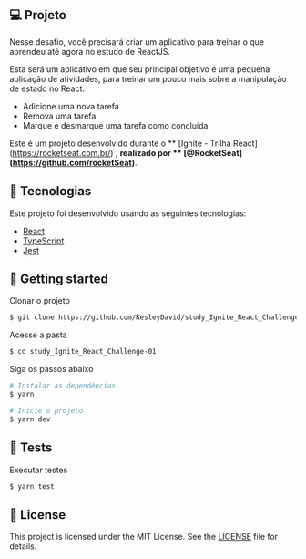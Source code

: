 ## 💻 Projeto

Nesse desafio, você precisará criar um aplicativo para treinar o que aprendeu até agora no estudo de ReactJS.

Esta será um aplicativo em que seu principal objetivo é uma pequena aplicação de atividades, para treinar um pouco mais sobre a manipulação de estado no React.

- Adicione uma nova tarefa
- Remova uma tarefa
- Marque e desmarque uma tarefa como concluída
  
Este é um projeto desenvolvido durante o ** [Ignite - Trilha React] (https://rocketseat.com.br/) **, realizado por ** [@RocketSeat] (https://github.com/rocketSeat)**.

## 🔖 Tecnologias

Este projeto foi desenvolvido usando as seguintes tecnologias:

- [React](https://reactjs.org)
- [TypeScript](https://www.typescriptlang.org/)
- [Jest](https://jestjs.io/)

## 🚀 Getting started

Clonar o projeto

```bash
$ git clone https://github.com/KesleyDavid/study_Ignite_React_Challenge-01.git
```

Acesse a pasta
```bash
$ cd study_Ignite_React_Challenge-01
```

Siga os passos abaixo
```bash
# Instalar as dependências
$ yarn

# Inicie o projeto
$ yarn dev
```

## 🥇 Tests

Executar testes
```bash
$ yarn test
```


## 📝 License

This project is licensed under the MIT License. See the [LICENSE](LICENSE) file for details.
